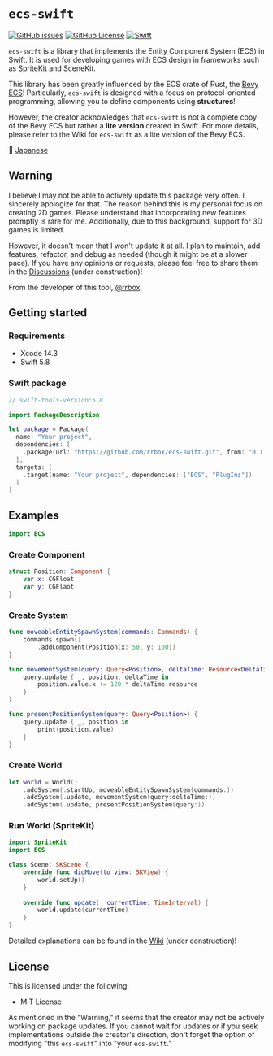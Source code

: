 # `ecs-swift`

[![GitHub issues](https://img.shields.io/github/issues/rrbox/ecs-swift)](https://github.com/rrbox/ecs-swift/issues)
[![GitHub License](https://img.shields.io/github/license/rrbox/ecs-swift)](https://github.com/rrbox/ecs-swift/blob/main/LICENSE)
[![Swift](https://github.com/rrbox/ecs-swift/actions/workflows/swift.yml/badge.svg?branch=release%2Flatest)](https://github.com/rrbox/ecs-swift/actions/workflows/swift.yml)

`ecs-swift` is a library that implements the Entity Component System (ECS) in Swift. It is used for developing games with ECS design in frameworks such as SpriteKit and SceneKit.

This library has been greatly influenced by the ECS crate of Rust, the [Bevy ECS](https://github.com/bevyengine/bevy)! Particularly, `ecs-swift` is designed with a focus on protocol-oriented programming, allowing you to define components using **structures**!

However, the creator acknowledges that `ecs-swift` is not a complete copy of the Bevy ECS but rather a **lite version** created in Swift. For more details, please refer to the Wiki for `ecs-swift` as a lite version of the Bevy ECS.

:paperclip: [Japanese](README_ja.md)

## Warning

I believe I may not be able to actively update this package very often. I sincerely apologize for that. The reason behind this is my personal focus on creating 2D games. Please understand that incorporating new features promptly is rare for me. Additionally, due to this background, support for 3D games is limited.

However, it doesn't mean that I won't update it at all. I plan to maintain, add features, refactor, and debug as needed (though it might be at a slower pace). If you have any opinions or requests, please feel free to share them in the [Discussions](https://github.com/rrbox/ecs-swift/discussions) (under construction)!

From the developer of this tool, [@rrbox](https://github.com/rrbox).

## Getting started

### Requirements

- Xcode 14.3 
- Swift 5.8

### Swift package

```swift
// swift-tools-version:5.8

import PackageDescription

let package = Package(
  name: "Your project",
  dependencies: [
    .package(url: "https://github.com/rrbox/ecs-swift.git", from: "0.1.0")
  ],
  targets: [
    .target(name: "Your project", dependencies: ["ECS", "PlugIns"])
  ]
)
```

## Examples

```swift
import ECS
```

### Create Component

```swift
struct Position: Component {
    var x: CGFloat
    var y: CGFlaot
}
```

### Create System

```swift
func moveableEntitySpawnSystem(commands: Commands) {
    commands.spawn()
        .addComponent(Position(x: 50, y: 100))
}

func movementSystem(query: Query<Position>, deltaTime: Resource<DeltaTime>) {
    query.update { _, position, deltaTime in
        position.value.x += 120 * deltaTime.resource
    }
}

func presentPositionSystem(query: Query<Position>) {
    query.update { _, position in
        print(position.value)
    }
}

```

### Create World

```swift
let world = World()
    .addSystem(.startUp, moveableEntitySpawnSystem(commands:))
    .addSystem(.update, movementSystem(query:deltaTime:))
    .addSystem(.update, presentPositionSystem(query:))
```

### Run World (SpriteKit)

```swift
import SpriteKit
import ECS

class Scene: SKScene {
    override func didMove(to view: SKView) {
        world.setUp()
    }
    
    override func update(_ currentTime: TimeInterval) {
        world.update(currentTime)
    }
}
```

Detailed explanations can be found in the [Wiki](https://github.com/rrbox/ecs-swift/wiki) (under construction)!


## License

This is licensed under the following:

- MIT License

As mentioned in the "Warning," it seems that the creator may not be actively working on package updates. If you cannot wait for updates or if you seek implementations outside the creator's direction, don't forget the option of modifying "this `ecs-swift`" into "your `ecs-swift`."


